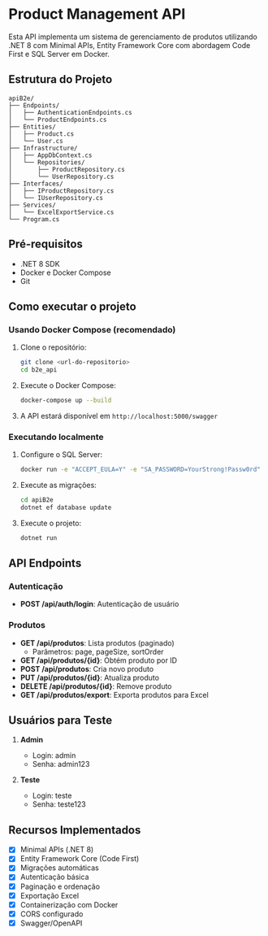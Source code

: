 # Product Management API

Esta API implementa um sistema de gerenciamento de produtos utilizando .NET 8 com Minimal APIs, Entity Framework Core com abordagem Code First e SQL Server em Docker.

## Estrutura do Projeto

```
apiB2e/
├── Endpoints/
│   ├── AuthenticationEndpoints.cs
│   └── ProductEndpoints.cs
├── Entities/
│   ├── Product.cs
│   └── User.cs
├── Infrastructure/
│   ├── AppDbContext.cs
│   └── Repositories/
│       ├── ProductRepository.cs
│       └── UserRepository.cs
├── Interfaces/
│   ├── IProductRepository.cs
│   └── IUserRepository.cs
├── Services/
│   └── ExcelExportService.cs
└── Program.cs
```

## Pré-requisitos

- .NET 8 SDK
- Docker e Docker Compose
- Git

## Como executar o projeto

### Usando Docker Compose (recomendado)

1. Clone o repositório:
   ```bash
   git clone <url-do-repositorio>
   cd b2e_api
   ```

2. Execute o Docker Compose:
   ```bash
   docker-compose up --build
   ```

3. A API estará disponível em `http://localhost:5000/swagger`

### Executando localmente

1. Configure o SQL Server:
   ```bash
   docker run -e "ACCEPT_EULA=Y" -e "SA_PASSWORD=YourStrong!Passw0rd" -p 1433:1433 -d mcr.microsoft.com/mssql/server:2022-latest
   ```

2. Execute as migrações:
   ```bash
   cd apiB2e
   dotnet ef database update
   ```

3. Execute o projeto:
   ```bash
   dotnet run
   ```

## API Endpoints

### Autenticação
- **POST /api/auth/login**: Autenticação de usuário

### Produtos
- **GET /api/produtos**: Lista produtos (paginado)
  - Parâmetros: page, pageSize, sortOrder
- **GET /api/produtos/{id}**: Obtém produto por ID
- **POST /api/produtos**: Cria novo produto
- **PUT /api/produtos/{id}**: Atualiza produto
- **DELETE /api/produtos/{id}**: Remove produto
- **GET /api/produtos/export**: Exporta produtos para Excel

## Usuários para Teste

1. **Admin**
   - Login: admin
   - Senha: admin123

2. **Teste**
   - Login: teste
   - Senha: teste123

## Recursos Implementados

- [x] Minimal APIs (.NET 8)
- [x] Entity Framework Core (Code First)
- [x] Migrações automáticas
- [x] Autenticação básica
- [x] Paginação e ordenação
- [x] Exportação Excel
- [x] Containerização com Docker
- [x] CORS configurado
- [x] Swagger/OpenAPI